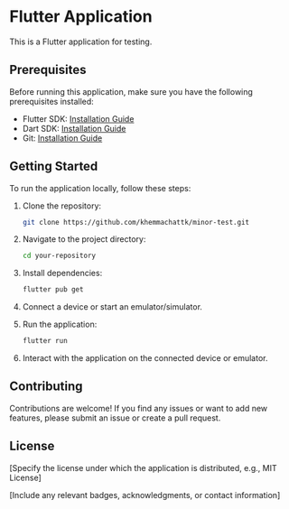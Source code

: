 # Flutter Application

This is a Flutter application for testing.

## Prerequisites

Before running this application, make sure you have the following prerequisites installed:

- Flutter SDK: [Installation Guide](https://flutter.dev/docs/get-started/install)
- Dart SDK: [Installation Guide](https://dart.dev/get-dart)
- Git: [Installation Guide](https://git-scm.com/book/en/v2/Getting-Started-Installing-Git)

## Getting Started

To run the application locally, follow these steps:

1. Clone the repository:

   ```bash
   git clone https://github.com/khemmachattk/minor-test.git
   ```

2. Navigate to the project directory:

   ```bash
   cd your-repository
   ```

3. Install dependencies:

   ```bash
   flutter pub get
   ```

4. Connect a device or start an emulator/simulator.

5. Run the application:

   ```bash
   flutter run
   ```

6. Interact with the application on the connected device or emulator.

## Contributing

Contributions are welcome! If you find any issues or want to add new features, please submit an issue or create a pull request.

## License

[Specify the license under which the application is distributed, e.g., MIT License]

[Include any relevant badges, acknowledgments, or contact information]
